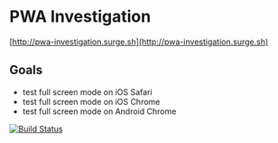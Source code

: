 # PWA Investigation
[http://pwa-investigation.surge.sh](http://pwa-investigation.surge.sh)

## Goals
- test full screen mode on iOS Safari
- test full screen mode on iOS Chrome
- test full screen mode on Android Chrome

[![Build Status](https://travis-ci.org/mykhailo-petrenko/pwa-investigation.svg?branch=master)](https://travis-ci.org/mykhailo-petrenko/pwa-investigation)
